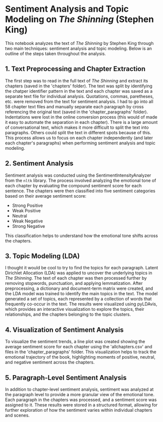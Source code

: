 # Sentiment Analysis and Topic Modeling on *The Shinning* (Stephen King)

This notebook analyzes the text of *The Shinning* by Stephen King through two main techniques: sentiment analysis and topic modeling. Below is an outline of the steps taken throughout the analysis.

## 1. **Text Preprocessing and Chapter Extraction**
The first step was to read in the full text of *The Shinning* and extract its chapters (saved in the 'chapters' folder). The text was split by identifying the chatper identifier pattern in the text and each chapter was saved as a separate text file for individual analysis. Quotations, commas, paretheses, etc. were removed from the text for sentiment analysis. I had to go into all 58 chapter text files and manually separate each paragraph by cross referencing the original text (saved in the 'chapter_paragraphs' folder). Indentations were lost in the online conversion process (this would of made it easy to automate the separation in each chapter). There is a large amount of conversational text, which makes it more difficult to split the text into paragraphs. Others could split the text in different spots because of this. This process allows us to focus on each chapter independently (and later each chapter's paragraphs) when performing sentiment analysis and topic modeling.

## 2. **Sentiment Analysis**
Sentiment analysis was conducted using the SentimentIntensityAnalyzer from the `nltk` library. The process involved analyzing the emotional tone of each chapter by evaluating the compound sentiment score for each sentence. The chapters were then classified into five sentiment categories based on their average sentiment score:

- Strong Positive
- Weak Positive
- Neutral
- Weak Negative
- Strong Negative

This classification helps to understand how the emotional tone shifts across the chapters.

## 3. **Topic Modeling (LDA)**
I thought it would be cool to try to find the topics for each paragraph. Latent Dirichlet Allocation (LDA) was applied to uncover the underlying topics in *The Shinning*. The text of each chapter was then processed further by removing stopwords, punctuation, and applying lemmatization. After preprocessing, a dictionary and document-term matrix were created, and the LDA model was trained to identify the main topics in the text. The model generated a set of topics, each represented by a collection of words that frequently co-occur in the text. The results were visualized using pyLDAvis, which provides an interactive visualization to explore the topics, their relationships, and the chapters belonging to the topic clusters. 

## 4. **Visualization of Sentiment Analysis**
To visualize the sentiment trends, a line plot was created showing the average sentiment score for each chapter using the 'allchapters.csv' and files in the 'chapter_paragraphs' folder. This visualization helps to track the emotional trajectory of the book, highlighting moments of positive, neutral, and negative sentiment across the chapters.

## 5. **Paragraph-Level Sentiment Analysis**
In addition to chapter-level sentiment analysis, sentiment was analyzed at the paragraph level to provide a more granular view of the emotional tone. Each paragraph in the chapters was processed, and a sentiment score was assigned to it. These results were stored in a structured format, allowing for further exploration of how the sentiment varies within individual chapters and scenes.
